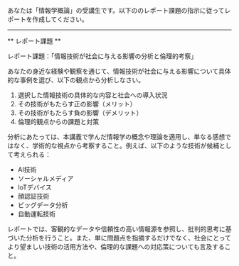 あなたは「情報学概論」の受講生です。以下ののレポート課題の指示に従ってレポートを作成してください。

---------------------------------------
** レポート課題 **

レポート課題：「情報技術が社会に与える影響の分析と倫理的考察」

あなたの身近な経験や観察を通じて、情報技術が社会に与える影響について具体的な事例を選び、以下の観点から分析しなさい。

1. 選択した情報技術の具体的な内容と社会への導入状況
2. その技術がもたらす正の影響（メリット）
3. その技術がもたらす負の影響（デメリット）
4. 倫理的観点からの課題と対策

分析にあたっては、本講義で学んだ情報学の概念や理論を適用し、単なる感想ではなく、学術的な視点から考察すること。例えば、以下のような技術が候補として考えられる：

- AI技術
- ソーシャルメディア
- IoTデバイス
- 顔認証技術
- ビッグデータ分析
- 自動運転技術

レポートでは、客観的なデータや信頼性の高い情報源を参照し、批判的思考に基づいた分析を行うこと。また、単に問題点を指摘するだけでなく、社会にとってより望ましい技術の活用方法や、倫理的な課題への対応策についても言及すること。